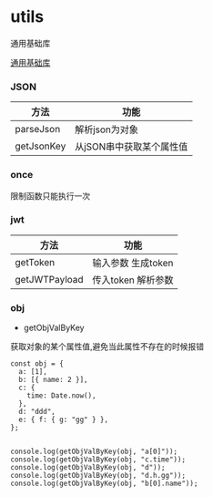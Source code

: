 # utils

通用基础库

[通用基础库](./banner.jpg)

### JSON 

| 方法      | 功能 |
| ----------- | ----------- |
| parseJson    | 解析json为对象       |
| getJsonKey   | 从jSON串中获取某个属性值 |

### once 

限制函数只能执行一次

### jwt 

| 方法      | 功能 |
| ----------- | ----------- |
| getToken    |    输入参数 生成token      |
| getJWTPayload   | 传入token 解析参数 |


### obj

*  getObjValByKey

获取对象的某个属性值,避免当此属性不存在的时候报错

```
const obj = {
  a: [1],
  b: [{ name: 2 }],
  c: {
    time: Date.now(),
  },
  d: "ddd",
  e: { f: { g: "gg" } },
};


console.log(getObjValByKey(obj, "a[0]"));
console.log(getObjValByKey(obj, "c.time"));
console.log(getObjValByKey(obj, "d"));
console.log(getObjValByKey(obj, "d.h.gg"));
console.log(getObjValByKey(obj, "b[0].name"));

```